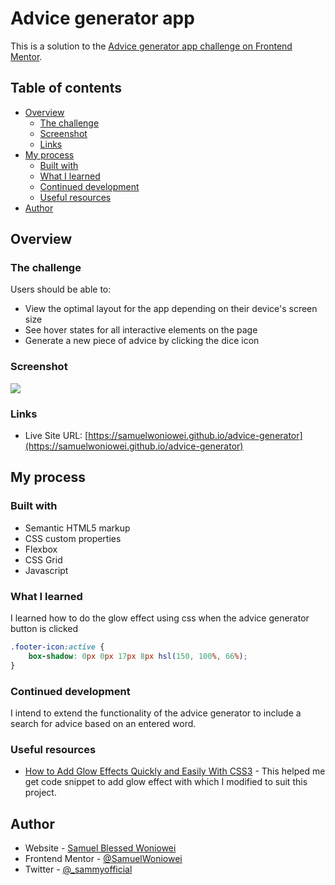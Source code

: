 # Advice generator app 

This is a solution to the [Advice generator app challenge on Frontend Mentor](https://www.frontendmentor.io/challenges/advice-generator-app-QdUG-13db). 
## Table of contents

- [Overview](#overview)
  - [The challenge](#the-challenge)
  - [Screenshot](#screenshot)
  - [Links](#links)
- [My process](#my-process)
  - [Built with](#built-with)
  - [What I learned](#what-i-learned)
  - [Continued development](#continued-development)
  - [Useful resources](#useful-resources)
- [Author](#author)

## Overview

### The challenge

Users should be able to:

- View the optimal layout for the app depending on their device's screen size
- See hover states for all interactive elements on the page
- Generate a new piece of advice by clicking the dice icon

### Screenshot

![](./images/screenshot.jpg)

### Links
- Live Site URL: [https://samuelwoniowei.github.io/advice-generator](https://samuelwoniowei.github.io/advice-generator)

## My process

### Built with

- Semantic HTML5 markup
- CSS custom properties
- Flexbox
- CSS Grid
- Javascript


### What I learned

I learned how to do the glow effect using css when the advice generator button is clicked

```css
.footer-icon:active {
    box-shadow: 0px 0px 17px 8px hsl(150, 100%, 66%);
}
```

### Continued development

I intend to extend the functionality of the advice generator to include a search for advice based on an entered word.

### Useful resources

- [How to Add Glow Effects Quickly and Easily With CSS3](https://www.thoughtco.com/glow-effects-with-css3-p2-4091601) - This helped me get code snippet to add glow effect with which I modified to suit this project.

## Author

- Website - [Samuel Blessed Woniowei](https://www.github.com/SamuelWoniowei)
- Frontend Mentor - [@SamuelWoniowei](https://www.frontendmentor.io/profile/SamuelWoniowei)
- Twitter - [@_sammyofficial](https://www.twitter.com/_sammyofficial)

